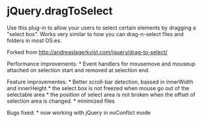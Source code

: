 jQuery.dragToSelect
===================

Use this plug-in to allow your users to select certain elements by dragging a "select box". Works very similar to how you can drag-n-select files and folders in most OS:es.

Forked from http://andreaslagerkvist.com/jquery/drag-to-select/

Performance improvements:
	* Event handlers for mousemove and mouseup attached on selection start and removed at selection end.

Feature improvementes:
	* Better scroll-bar detection, bassed in innerWidth and innerHeight
	* the select box is not freezed when mouse go out of the selectable area
	* the position of select area is not broken when the offset of selection area is changed. 
	* minimized files 

Bugs fixed:
	* now working with jQuery in noConflict mode

